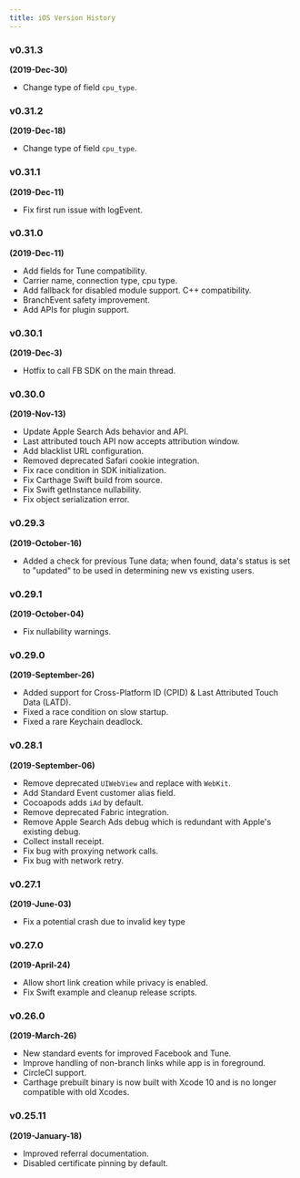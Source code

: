 ```yaml
---
title: iOS Version History
---
```

### v0.31.3

**(2019-Dec-30)**

- Change type of field `cpu_type`.

### v0.31.2

**(2019-Dec-18)**

- Change type of field `cpu_type`.

### v0.31.1

**(2019-Dec-11)**

- Fix first run issue with logEvent.

### v0.31.0

**(2019-Dec-11)**

- Add fields for Tune compatibility.  
- Carrier name, connection type, cpu type.
- Add fallback for disabled module support. C++ compatibility.
- BranchEvent safety improvement.
- Add APIs for plugin support.

### v0.30.1

**(2019-Dec-3)**

- Hotfix to call FB SDK on the main thread.

### v0.30.0

**(2019-Nov-13)**

- Update Apple Search Ads behavior and API.
- Last attributed touch API now accepts attribution window.
- Add blacklist URL configuration.
- Removed deprecated Safari cookie integration.
- Fix race condition in SDK initialization.
- Fix Carthage Swift build from source.
- Fix Swift getInstance nullability.
- Fix object serialization error.

### v0.29.3

**(2019-October-16)**

- Added a check for previous Tune data; when found, data's status is set to "updated" to be used in determining new vs existing users.

### v0.29.1

**(2019-October-04)**

- Fix nullability warnings.

### v0.29.0

**(2019-September-26)**

- Added support for Cross-Platform ID (CPID) & Last Attributed Touch Data (LATD).
- Fixed a race condition on slow startup.
- Fixed a rare Keychain deadlock.

### v0.28.1

**(2019-September-06)**

- Remove deprecated `UIWebView` and replace with `WebKit`.
- Add Standard Event customer alias field.
- Cocoapods adds `iAd` by default.
- Remove deprecated Fabric integration.
- Remove Apple Search Ads debug which is redundant with Apple's existing debug.
- Collect install receipt.
- Fix bug with proxying network calls.
- Fix bug with network retry.

### v0.27.1

**(2019-June-03)**

- Fix a potential crash due to invalid key type

### v0.27.0

**(2019-April-24)**

- Allow short link creation while privacy is enabled.
- Fix Swift example and cleanup release scripts.

### v0.26.0

**(2019-March-26)**

- New standard events for improved Facebook and Tune.
- Improve handling of non-branch links while app is in foreground.
- CircleCI support.
- Carthage prebuilt binary is now built with Xcode 10 and is no longer compatible with old Xcodes.

### v0.25.11

**(2019-January-18)**

- Improved referral documentation.
- Disabled certificate pinning by default.
